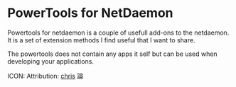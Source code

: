 # PowerTools for NetDaemon

Powertools for netdaemon is a couple of usefull add-ons to the netdaemon. It is a set of extension methods I find useful that I want to share.

The powertools does not contain any apps it self but can be used when developing your applications.

ICON: Attribution: [chris](https://commons.wikimedia.org/wiki/User:Chrkl) 論
